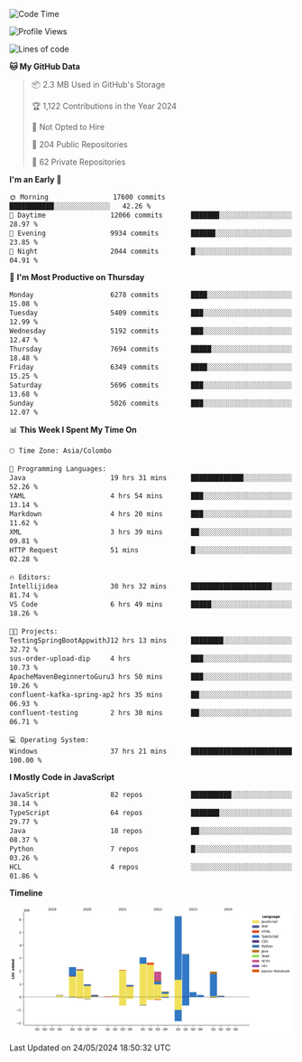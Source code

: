 
<!--START_SECTION:waka-->
![Code Time](http://img.shields.io/badge/Code%20Time-1%2C714%20hrs%2045%20mins-blue)

![Profile Views](http://img.shields.io/badge/Profile%20Views-0-blue)

![Lines of code](https://img.shields.io/badge/From%20Hello%20World%20I%27ve%20Written-29.1%20million%20lines%20of%20code-blue)

**🐱 My GitHub Data** 

> 📦 2.3 MB Used in GitHub's Storage 
 > 
> 🏆 1,122 Contributions in the Year 2024
 > 
> 🚫 Not Opted to Hire
 > 
> 📜 204 Public Repositories 
 > 
> 🔑 62 Private Repositories 
 > 
**I'm an Early 🐤** 

```text
🌞 Morning                17600 commits       ███████████░░░░░░░░░░░░░░   42.26 % 
🌆 Daytime                12066 commits       ███████░░░░░░░░░░░░░░░░░░   28.97 % 
🌃 Evening                9934 commits        ██████░░░░░░░░░░░░░░░░░░░   23.85 % 
🌙 Night                  2044 commits        █░░░░░░░░░░░░░░░░░░░░░░░░   04.91 % 
```
📅 **I'm Most Productive on Thursday** 

```text
Monday                   6278 commits        ████░░░░░░░░░░░░░░░░░░░░░   15.08 % 
Tuesday                  5409 commits        ███░░░░░░░░░░░░░░░░░░░░░░   12.99 % 
Wednesday                5192 commits        ███░░░░░░░░░░░░░░░░░░░░░░   12.47 % 
Thursday                 7694 commits        █████░░░░░░░░░░░░░░░░░░░░   18.48 % 
Friday                   6349 commits        ████░░░░░░░░░░░░░░░░░░░░░   15.25 % 
Saturday                 5696 commits        ███░░░░░░░░░░░░░░░░░░░░░░   13.68 % 
Sunday                   5026 commits        ███░░░░░░░░░░░░░░░░░░░░░░   12.07 % 
```


📊 **This Week I Spent My Time On** 

```text
🕑︎ Time Zone: Asia/Colombo

💬 Programming Languages: 
Java                     19 hrs 31 mins      █████████████░░░░░░░░░░░░   52.26 % 
YAML                     4 hrs 54 mins       ███░░░░░░░░░░░░░░░░░░░░░░   13.14 % 
Markdown                 4 hrs 20 mins       ███░░░░░░░░░░░░░░░░░░░░░░   11.62 % 
XML                      3 hrs 39 mins       ██░░░░░░░░░░░░░░░░░░░░░░░   09.81 % 
HTTP Request             51 mins             █░░░░░░░░░░░░░░░░░░░░░░░░   02.28 % 

🔥 Editors: 
Intellijidea             30 hrs 32 mins      ████████████████████░░░░░   81.74 % 
VS Code                  6 hrs 49 mins       █████░░░░░░░░░░░░░░░░░░░░   18.26 % 

🐱‍💻 Projects: 
TestingSpringBootAppwithJ12 hrs 13 mins      ████████░░░░░░░░░░░░░░░░░   32.72 % 
sus-order-upload-dip     4 hrs               ███░░░░░░░░░░░░░░░░░░░░░░   10.73 % 
ApacheMavenBeginnertoGuru3 hrs 50 mins       ███░░░░░░░░░░░░░░░░░░░░░░   10.26 % 
confluent-kafka-spring-ap2 hrs 35 mins       ██░░░░░░░░░░░░░░░░░░░░░░░   06.93 % 
confluent-testing        2 hrs 30 mins       ██░░░░░░░░░░░░░░░░░░░░░░░   06.71 % 

💻 Operating System: 
Windows                  37 hrs 21 mins      █████████████████████████   100.00 % 
```

**I Mostly Code in JavaScript** 

```text
JavaScript               82 repos            ██████████░░░░░░░░░░░░░░░   38.14 % 
TypeScript               64 repos            ███████░░░░░░░░░░░░░░░░░░   29.77 % 
Java                     18 repos            ██░░░░░░░░░░░░░░░░░░░░░░░   08.37 % 
Python                   7 repos             █░░░░░░░░░░░░░░░░░░░░░░░░   03.26 % 
HCL                      4 repos             ░░░░░░░░░░░░░░░░░░░░░░░░░   01.86 % 
```



**Timeline**

![Lines of Code chart](https://raw.githubusercontent.com/ccweerasinghe1994/ccweerasinghe1994/master/assets/bar_graph.png)


 Last Updated on 24/05/2024 18:50:32 UTC
<!--END_SECTION:waka-->
